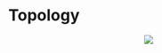 # Topology

<p align="center">
  <img src="https://www.lucidchart.com/publicSegments/view/d6b290ae-03e5-459a-9b56-854f2f6ff280/image.png">
</p>


